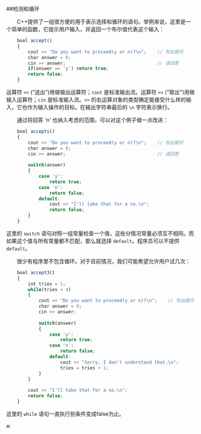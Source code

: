 ##检测和循环

&emsp;&emsp;C++提供了一组很方便的用于表示选择和循环的语句。举例来说，这里是一个简单的函数，它提示用户输入，并返回一个布尔值代表这个输入：

```javascript
    bool accept()
    {
        cout << "Do you want to proceed(y or n)?\n";    // 写出提问
        char answer = 0;
        cin >> answer;                                  // 读回答
        if(answer == 'y') return true;
        return false;
    }
```

运算符 `<<` (“送出”)用做输出运算符；`cout` 是标准输出流。运算符 `>>` ("取出")用做输入运算符；`cin` 是标准输入流。`>>` 的右运算对象的类型确定能接受什么样的输入，它也作为输入操作的目标。在输出字符串最后的 `\n` 字符表示换行。

&emsp;&emsp;通过将回答 'n' 也纳入考虑的范围，可以对这个例子做一点改进：

```javascript
    bool accepts()
    {
        cout << "Do you want to proceed(y or n)?\n";    // 写出提问
        char answer = 0;
        cin >> answer;                                  // 读回答
        
        switch(answer)
        {
            case 'y':
                return true;
            case 'n':
                return false;
            default:
                cout << "I'll take that for a no.\n";
                return false;
        }
    }
```

这里的 `switch` 语句对照一组常量检查一个值，这些分情况常量必须互不相同。而如果这个值与所有常量都不匹配，那么就选择 `default`。程序员可以不提供 `default`。

&emsp;&emsp;很少有程序里不包含循环。对于目前情况，我们可能希望允许用户试几次：

```javascript
    bool accept3()
    {
        int tries = 1;
        while(tries < 4)
        {
            cout << "Do you want to proceed(y or n)?\n";    // 写出提问
            char answer = 0;
            cin >> answer;
            
            switch(answer)
            {
                case 'y':
                    return true;
                case 'n':
                    return false;
                default:
                    cout << "Sorry, I don't understand that.\n";
                    tries = tries + 1;
            }
        }
        
        cout << "I'll take that for a no.\n";
        return false;
    }
```

这里的 `while` 语句一直执行到条件变成false为止。


🔚
